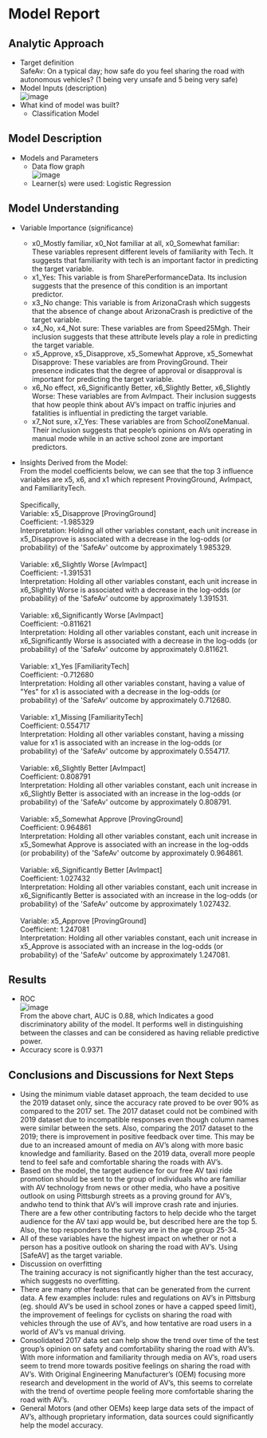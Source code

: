 # Model Report

## Analytic Approach
* Target definition<br>
SafeAv: On a typical day; how safe do you feel sharing the road with autonomous vehicles? (1 being very unsafe and 5 being very safe) 
* Model Inputs (description)<br>
![image](https://github.com/CMU-SoftwareDesignforDS-Team/AutoVehicles/assets/83882370/5f5dfbd9-996a-443f-bdfb-ccbb8f5ceef4)
* What kind of model was built?
    * Classification Model 

## Model Description
* Models and Parameters
    * Data flow graph<br>
 ![image](https://github.com/CMU-SoftwareDesignforDS-Team/AutoVehicles/assets/83882370/8e9f6eff-4f0a-4642-b9fc-4217c2d2c04e)
    * Learner(s) were used: Logistic Regression

## Model Understanding
* Variable Importance (significance)
    * x0_Mostly familiar, x0_Not familiar at all, x0_Somewhat familiar: These variables represent
different levels of familiarity with Tech. It suggests that familiarity with tech is an important
factor in predicting the target variable.
    * x1_Yes: This variable is from SharePerformanceData. Its inclusion suggests that the
presence of this condition is an important predictor.
    * x3_No change: This variable is from ArizonaCrash which suggests that the absence of
change about ArizonaCrash is predictive of the target variable.
    * x4_No, x4_Not sure: These variables are from Speed25Mgh. Their inclusion suggests that
these attribute levels play a role in predicting the target variable.
    * x5_Approve, x5_Disapprove, x5_Somewhat Approve, x5_Somewhat Disapprove: These
variables are from ProvingGround. Their presence indicates that the degree of approval or
disapproval is important for predicting the target variable.
    * x6_No effect, x6_Significantly Better, x6_Slightly Better, x6_Slightly Worse: These variables
are from AvImpact. Their inclusion suggests that how people think about AV’s impact on
traffic injuries and fatalities is influential in predicting the target variable.
    * x7_Not sure, x7_Yes: These variables are from SchoolZoneManual. Their inclusion suggests
that people’s opinions on AVs operating in manual mode while in an active school zone are
important predictors.

* Insights Derived from the Model:<br>
From the model coefficients below, we can see that the top 3 influence variables are x5, x6,
and x1 which represent ProvingGround, AvImpact, and FamiliarityTech.<br><br>
Specifically,<br>
Variable: x5_Disapprove [ProvingGround]<br>
Coefficient: -1.985329<br>
Interpretation: Holding all other variables constant, each unit increase in x5_Disapprove is
associated with a decrease in the log-odds (or probability) of the 'SafeAv' outcome by
approximately 1.985329.<br><br>
Variable: x6_Slightly Worse [AvImpact]<br>
Coefficient: -1.391531<br>
Interpretation: Holding all other variables constant, each unit increase in x6_Slightly Worse
is associated with a decrease in the log-odds (or probability) of the 'SafeAv' outcome by
approximately 1.391531.<br><br>
Variable: x6_Significantly Worse [AvImpact]<br>
Coefficient: -0.811621<br>
Interpretation: Holding all other variables constant, each unit increase in x6_Significantly
Worse is associated with a decrease in the log-odds (or probability) of the 'SafeAv'
outcome by approximately 0.811621.<br><br>
Variable: x1_Yes [FamiliarityTech]<br>
Coefficient: -0.712680<br>
Interpretation: Holding all other variables constant, having a value of "Yes" for x1 is
associated with a decrease in the log-odds (or probability) of the 'SafeAv' outcome by
approximately 0.712680.<br><br>
Variable: x1_Missing [FamiliarityTech]<br>
Coefficient: 0.554717<br>
Interpretation: Holding all other variables constant, having a missing value for x1 is
associated with an increase in the log-odds (or probability) of the 'SafeAv' outcome by
approximately 0.554717.<br><br>
Variable: x6_Slightly Better [AvImpact]<br>
Coefficient: 0.808791<br>
Interpretation: Holding all other variables constant, each unit increase in x6_Slightly Better
is associated with an increase in the log-odds (or probability) of the 'SafeAv' outcome by
approximately 0.808791.<br><br>
Variable: x5_Somewhat Approve [ProvingGround]<br>
Coefficient: 0.964861<br>
Interpretation: Holding all other variables constant, each unit increase in x5_Somewhat
Approve is associated with an increase in the log-odds (or probability) of the 'SafeAv'
outcome by approximately 0.964861.<br><br>
Variable: x6_Significantly Better [AvImpact]<br>
Coefficient: 1.027432<br>
Interpretation: Holding all other variables constant, each unit increase in x6_Significantly
Better is associated with an increase in the log-odds (or probability) of the 'SafeAv'
outcome by approximately 1.027432.<br><br>
Variable: x5_Approve [ProvingGround]<br>
Coefficient: 1.247081<br>
Interpretation: Holding all other variables constant, each unit increase in x5_Approve is
associated with an increase in the log-odds (or probability) of the 'SafeAv' outcome by
approximately 1.247081.

## Results
* ROC<br>
![image](https://github.com/CMU-SoftwareDesignforDS-Team/AutoVehicles/assets/83882370/45d7f36b-198b-4f38-91f6-a3035b3ed616)<br>
From the above chart, AUC is 0.88, which Indicates a good discriminatory ability of the
model. It performs well in distinguishing between the classes and can be considered as
having reliable predictive power.
* Accuracy score is 0.9371

## Conclusions and Discussions for Next Steps
* Using the minimum viable dataset approach, the team decided to use the 2019 dataset
only, since the accuracy rate proved to be over 90% as compared to the 2017 set. The 2017
dataset could not be combined with 2019 dataset due to incompatible responses even
though column names were similar between the sets. Also, comparing the 2017 dataset to
the 2019; there is improvement in positive feedback over time. This may be due to an
increased amount of media on AV’s along with more basic knowledge and familiarity.
Based on the 2019 data, overall more people tend to feel safe and comfortable sharing the
roads with AV’s.
* Based on the model, the target audience for our free AV taxi ride promotion should be sent
to the group of individuals who are familiar with AV technology from news or other media,
who have a positive outlook on using Pittsburgh streets as a proving ground for AV’s, andwho tend to think that AV’s will improve crash rate and injuries. There are a few other
contributing factors to help decide who the target audience for the AV taxi app would be,
but described here are the top 5. Also, the top responders to the survey are in the age
group 25-34.
* All of these variables have the highest impact on whether or not a person has a positive
outlook on sharing the road with AV’s. Using [SafeAV] as the target variable.
* Discussion on overfitting<br>
The training accuracy is not significantly higher than the test accuracy, which suggests no
overfitting.
* There are many other features that can be generated from the current data. A few
examples include: rules and regulations on AV’s in Pittsburg (eg. should AV’s be used in
school zones or have a capped speed limit), the improvement of feelings for cyclists on
sharing the road with vehicles through the use of AV’s, and how tentative are road users in
a world of AV’s vs manual driving.
* Consolidated 2017 data set can help show the trend over time of the test group’s opinion
on safety and comfortability sharing the road with AV’s. With more information and
familiarity through media on AV’s, road users seem to trend more towards positive feelings
on sharing the road with AV’s. With Original Engineering Manufacturer’s (OEM) focusing
more research and development in the world of AV’s, this seems to correlate with the
trend of overtime people feeling more comfortable sharing the road with AV’s.
* General Motors (and other OEMs) keep large data sets of the impact of AV’s, although
proprietary information, data sources could significantly help the model accuracy.
